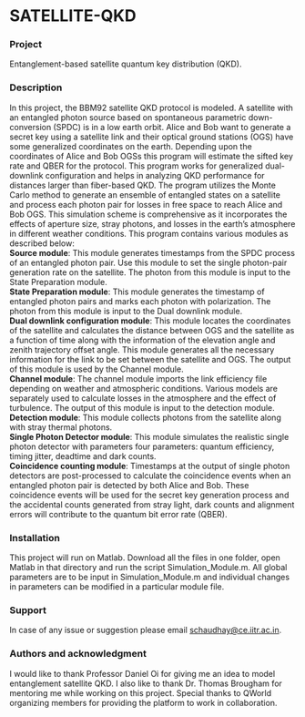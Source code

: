# SATELLITE-QKD
### **Project**
Entanglement-based satellite quantum key distribution (QKD).
### **Description**
In this project, the BBM92 satellite QKD protocol is modeled. A satellite with an entangled photon source based on spontaneous parametric down-conversion (SPDC) is in a low earth orbit. Alice and Bob want to generate a secret key using a satellite link and their optical ground stations (OGS) have some generalized coordinates on the earth. Depending upon the coordinates of Alice and Bob OGSs this program will estimate the sifted key rate and QBER for the protocol.
This program works for generalized dual-downlink configuration and helps in analyzing QKD performance for distances larger than fiber-based QKD. The program utilizes the Monte Carlo method to generate an ensemble of entangled states on a satellite and process each photon pair for losses in free space to reach Alice and Bob OGS. This simulation scheme is comprehensive as it incorporates the effects of aperture size, stray photons, and losses in the earth’s atmosphere in different weather conditions. This program contains various modules as described below: \
**Source module**: This module generates timestamps from the SPDC process of an entangled photon pair. Use this module to set the single photon-pair generation rate on the satellite. The photon from this module is input to the State Preparation module.\
**State Preparation module**: This module generates the timestamp of entangled photon pairs and marks each photon with polarization. The photon from this module is input to the Dual downlink module.\
**Dual downlink configuration module**: This module locates the coordinates of the satellite and calculates the distance between OGS and the satellite as a function of time along with the information of the elevation angle and zenith trajectory offset angle. This module generates all the necessary information for the link to be set between the satellite and OGS. The output of this module is used by the Channel module.\
**Channel module**: The channel module imports the link efficiency file depending on weather and atmospheric conditions. Various models are separately used to calculate losses in the atmosphere and the effect of turbulence. The output of this module is input to the detection module.\
**Detection module**: This module collects photons from the satellite along with stray thermal photons.\
**Single Photon Detector module**: This module simulates the realistic single photon detector with parameters four parameters: quantum efficiency, timing jitter, deadtime and dark counts.\
**Coincidence counting module**: Timestamps at the output of single photon detectors are post-processed to calculate the coincidence events when an entangled photon pair is detected by both Alice and Bob. These coincidence events will be used for the secret key generation process and the accidental counts generated from stray light, dark counts and alignment errors will contribute to the quantum bit error rate (QBER).
### **Installation**
This project will run on Matlab. Download all the files in one folder, open Matlab in that directory and run the script Simulation_Module.m.
All global parameters are to be input in Simulation_Module.m and individual changes in parameters can be modified in a particular module file.
### **Support**
In case of any issue or suggestion please email schaudhay@ce.iitr.ac.in. 
###  **Authors and acknowledgment**
I would like to thank Professor Daniel Oi for giving me an idea to model entanglement satellite QKD. I also like to thank Dr. Thomas Brougham for mentoring me while working on this project. Special thanks to QWorld organizing members for providing the platform to work in collaboration.
